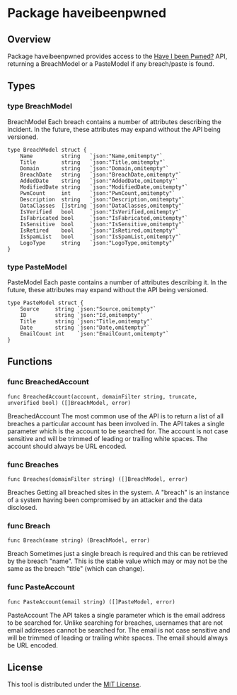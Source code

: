 # Package haveibeenpwned 

## Overview

Package haveibeenpwned provides access to the [Have I been Pwned?](https://haveibeenpwned.com/) API, returning a BreachModel or a PasteModel if any breach/paste is found.

## Types

### type BreachModel

BreachModel Each breach contains a number of attributes describing the incident. In the future, these attributes may expand without the API being versioned.
```
type BreachModel struct {
    Name         string   `json:"Name,omitempty"`
    Title        string   `json:"Title,omitempty"`
    Domain       string   `json:"Domain,omitempty"`
    BreachDate   string   `json:"BreachDate,omitempty"`
    AddedDate    string   `json:"AddedDate,omitempty"`
    ModifiedDate string   `json:"ModifiedDate,omitempty"`
    PwnCount     int      `json:"PwnCount,omitempty"`
    Description  string   `json:"Description,omitempty"`
    DataClasses  []string `json:"DataClasses,omitempty"`
    IsVerified   bool     `json:"IsVerified,omitempty"`
    IsFabricated bool     `json:"IsFabricated,omitempty"`
    IsSensitive  bool     `json:"IsSensitive,omitempty"`
    IsRetired    bool     `json:"IsRetired,omitempty"`
    IsSpamList   bool     `json:"IsSpamList,omitempty"`
    LogoType     string   `json:"LogoType,omitempty"`
}
```

### type PasteModel

PasteModel Each paste contains a number of attributes describing it. In the future, these attributes may expand without the API being versioned.
```
type PasteModel struct {
    Source     string `json:"Source,omitempty"`
    ID         string `json:"Id,omitempty"`
    Title      string `json:"Title,omitempty"`
    Date       string `json:"Date,omitempty"`
    EmailCount int    `json:"EmailCount,omitempty"`
}
```

## Functions

### func BreachedAccount
```
func BreachedAccount(account, domainFilter string, truncate, unverified bool) ([]BreachModel, error)
```
BreachedAccount The most common use of the API is to return a list of all breaches a particular account has been involved in. The API takes a single parameter which is the account to be searched for. The account is not case sensitive and will be trimmed of leading or trailing white spaces. The account should always be URL encoded.

### func Breaches
```
func Breaches(domainFilter string) ([]BreachModel, error)
```
Breaches Getting all breached sites in the system. A "breach" is an instance of a system having been compromised by an attacker and the data disclosed.

### func Breach
```
func Breach(name string) (BreachModel, error)
```
Breach Sometimes just a single breach is required and this can be retrieved by the breach "name". This is the stable value which may or may not be the same as the breach "title" (which can change).

### func PasteAccount
```
func PasteAccount(email string) ([]PasteModel, error)
```
PasteAccount The API takes a single parameter which is the email address to be searched for. Unlike searching for breaches, usernames that are not email addresses cannot be searched for. The email is not case sensitive and will be trimmed of leading or trailing white spaces. The email should always be URL encoded.

## License

This tool is distributed under the [MIT License](LICENSE).